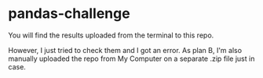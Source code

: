# pandas-challenge
You will find the results uploaded from the terminal to this repo.

However, I just tried to check them and I got an error. As plan B, I'm also manually uploaded the repo from My Computer on a separate .zip file just in case. 
